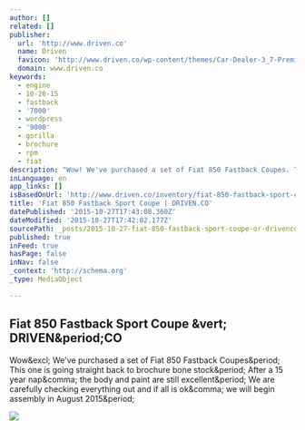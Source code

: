 ```yaml
---
author: []
related: []
publisher:
  url: 'http://www.driven.co'
  name: Driven
  favicon: 'http://www.driven.co/wp-content/themes/Car-Dealer-3_7-Premium/favicon.ico'
  domain: www.driven.co
keywords:
  - engine
  - 10-20-15
  - fastback
  - '7000'
  - wordpress
  - '9000'
  - gorilla
  - brochure
  - rpm
  - fiat
description: "Wow! We've purchased a set of Fiat 850 Fastback Coupes. This one is going straight back to brochure bone stock. After a 15 year nap, the body and paint are still excellent. We are carefully checking everything out and if all is ok, we will begin assembly in August 2015."
inLanguage: en
app_links: []
isBasedOnUrl: 'http://www.driven.co/inventory/fiat-850-fastback-sport-coupe/'
title: 'Fiat 850 Fastback Sport Coupe | DRIVEN.CO'
datePublished: '2015-10-27T17:43:08.360Z'
dateModified: '2015-10-27T17:42:02.177Z'
sourcePath: _posts/2015-10-27-fiat-850-fastback-sport-coupe-or-drivenco.md
published: true
inFeed: true
hasPage: false
inNav: false
_context: 'http://schema.org'
_type: MediaObject

---
```

<article style=""><h1>Fiat 850 Fastback Sport Coupe &amp;vert; DRIVEN&amp;period;CO</h1><p>Wow&amp;excl; We've purchased a set of Fiat 850 Fastback Coupes&amp;period; This one is going straight back to brochure bone stock&amp;period; After a 15 year nap&amp;comma; the body and paint are still excellent&amp;period; We are carefully checking everything out and if all is ok&amp;comma; we will begin assembly in August 2015&amp;period;</p><img src="http://www.driven.co/wp-content/uploads/2014/12/DSC_0139-683x300.jpg" /></article>